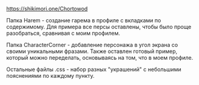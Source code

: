 https://shikimori.one/Chortowod

Папка Harem - создание гарема в профиле с вкладками по содержимому. Для примера все персы оставлены, чтобы было проще разобраться, сравнивая с моим профилем.

Папка CharacterCorner - добавление персонажа в угол экрана со своими уникальными фразами. Также оставлен готовый пример, который можно переделать, основываясь на том, что в моем профиле.

Остальные файлы .css - набор разных "украшений" с небольшими пояснениями по каждому пункту.
